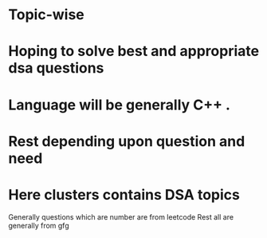 # Topic-wise
# Hoping to solve best and appropriate dsa questions 
# Language will be generally C++ . 
# Rest depending upon question and need
# Here clusters contains DSA topics 
Generally questions which are number are from leetcode 
Rest all are generally from gfg
